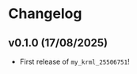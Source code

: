 # Changelog

<!--next-version-placeholder-->

## v0.1.0 (17/08/2025)

- First release of `my_krml_25506751`!